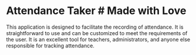 # Attendance Taker # Made with Love

This application is designed to facilitate the recording of attendance. It is straightforward to use and can be customized to meet the requirements of the user. It is an excellent tool for teachers, administrators, and anyone else responsible for tracking attendance.
